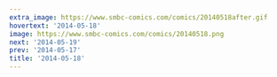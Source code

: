 ```yaml
---
extra_image: https://www.smbc-comics.com/comics/20140518after.gif
hovertext: '2014-05-18'
image: https://www.smbc-comics.com/comics/20140518.png
next: '2014-05-19'
prev: '2014-05-17'
title: '2014-05-18'
---
```

